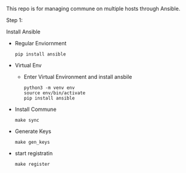 

This repo is for managing commune on multiple hosts through Ansible.


Step 1:

Install Ansible

- Regular Enviornment

    ```
    pip install ansible

    ```
- Virtual Env

    - Enter Virtual Environment and install ansbile

        ```
        python3 -m venv env
        source env/bin/activate
        pip install ansible

        ```



- Install Commune

    ```
    make sync

    ```


- Generate Keys

    ```
    make gen_keys

    ```


- start registratin
    ```
    make register
    ```
